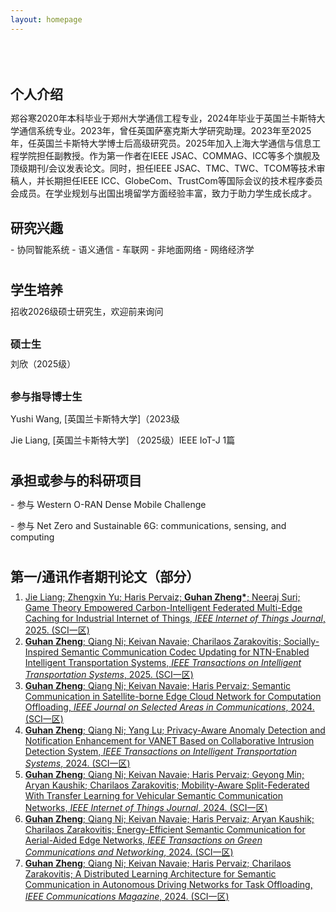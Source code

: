 ```yaml
---
layout: homepage
---
```


<h1 id="about-me"></h1>

<h2 style="margin: 80px 0px 10px;">个人介绍</h2>


郑谷寒2020年本科毕业于郑州大学通信工程专业，2024年毕业于英国兰卡斯特大学通信系统专业。2023年，曾任英国萨塞克斯大学研究助理。2023年至2025年，任英国兰卡斯特大学博士后高级研究员。2025年加入上海大学通信与信息工程学院担任副教授。作为第一作者在IEEE JSAC、COMMAG、ICC等多个旗舰及顶级期刊/会议发表论文。同时，担任IEEE JSAC、TMC、TWC、TCOM等技术审稿人，并长期担任IEEE ICC、GlobeCom、TrustCom等国际会议的技术程序委员会成员。在学业规划与出国出境留学方面经验丰富，致力于助力学生成长成才。

<h2 style="margin: 30px 0px 10px;">研究兴趣</h2>
- 协同智能系统
- 语义通信
- 车联网
- 非地面网络
- 网络经济学


<h1 id="group"></h1>
<h2 style="margin: 30px 0px 10px;">学生培养</h2>
招收2026级硕士研究生，欢迎前来询问

<h3 style="margin: 30px 0px 10px;">硕士生</h3>
刘欣（2025级）

<h3 style="margin: 30px 0px 10px;">参与指导博士生</h3>
<p>Yushi Wang, [英国兰卡斯特大学]（2023级</p>
<p>Jie Liang, [英国兰卡斯特大学] （2025级）IEEE IoT-J 1篇</p>

<h1 id="porject"></h1>
<h2 style="margin: 30px 0px 10px;">承担或参与的科研项目</h2>
<p>- 参与 Western O-RAN Dense Mobile Challenge</p>
<p>- 参与 Net Zero and Sustainable 6G: communications, sensing, and computing</p>

  
<h1 id="publication"></h1>
<h2 style="margin: 30px 0px 10px;">第一/通讯作者期刊论文（部分）</h2>
<ol style="margin:0 0 5px;">
  <li><a href="https://ieeexplore.ieee.org/abstract/document/11075850"><autocolor>Jie Liang; Zhengxin Yu; Haris Pervaiz; <strong>Guhan Zheng*</strong>; Neeraj Suri; Game Theory Empowered Carbon-Intelligent Federated Multi-Edge Caching for Industrial Internet of Things, <em>IEEE Internet of Things Journal</em>, 2025. (SCI一区)</autocolor></a></li>
  <li><a href="https://ieeexplore.ieee.org/abstract/document/10919123"><autocolor><strong>Guhan Zheng</strong>; Qiang Ni; Keivan Navaie; Charilaos Zarakovitis; Socially-Inspired Semantic Communication Codec Updating for NTN-Enabled Intelligent Transportation Systems, <em>IEEE Transactions on Intelligent Transportation Systems</em>, 2025. (SCI一区)</autocolor></a></li>
  <li><a href="https://ieeexplore.ieee.org/abstract/document/10445211"><autocolor><strong>Guhan Zheng</strong>; Qiang Ni; Keivan Navaie; Haris Pervaiz; Semantic Communication in Satellite-borne Edge Cloud Network for Computation Offloading, <em>IEEE Journal on Selected Areas in Communications</em>, 2024. (SCI一区)</autocolor></a></li>
  <li><a href="https://ieeexplore.ieee.org/document/10734671"><autocolor><strong>Guhan Zheng</strong>; Qiang Ni; Yang Lu; Privacy-Aware Anomaly Detection and Notification Enhancement for VANET Based on Collaborative Intrusion Detection System, <em>IEEE Transactions on Intelligent Transportation Systems</em>, 2024. (SCI一区)</autocolor></a></li>
  <li><a href="https://ieeexplore.ieee.org/abstract/document/10416926"><autocolor><strong>Guhan Zheng</strong>; Qiang Ni; Keivan Navaie; Haris Pervaiz; Geyong Min; Aryan Kaushik; Charilaos Zarakovitis; Mobility-Aware Split-Federated With Transfer Learning for Vehicular Semantic
Communication Networks, <em>IEEE Internet of Things Journal</em>, 2024. (SCI一区)</autocolor></a></li>
  <li><a href="https://ieeexplore.ieee.org/abstract/document/10527365"><autocolor><strong>Guhan Zheng</strong>; Qiang Ni; Keivan Navaie; Haris Pervaiz; Aryan Kaushik; Charilaos Zarakovitis; Energy-Efficient Semantic Communication for Aerial-Aided Edge Networks, <em>IEEE Transactions on Green Communications and Networking</em>, 2024. (SCI一区)</autocolor></a></li>
  <li><a href="https://ieeexplore.ieee.org/abstract/document/10328182"><autocolor><strong>Guhan Zheng</strong>; Qiang Ni; Keivan Navaie; Haris Pervaiz; Charilaos Zarakovitis; A Distributed Learning Architecture for Semantic Communication in Autonomous Driving Networks for Task Offloading, <em>IEEE Communications Magazine</em>, 2024. (SCI一区)</autocolor></a></li>
</ol>
  
